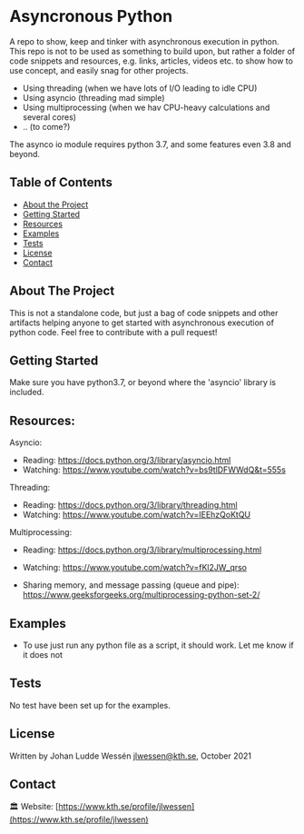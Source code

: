 <!-- PROJECT HEADLINE -->
<br />
<p align="left">

  <h1 align="left">Asyncronous Python</h1>

</p>

A repo to show, keep and tinker with asynchronous execution in python.
This repo is not to be used as something to build upon, but rather a folder of code snippets and resources, e.g. links, articles, videos etc. to show how to use concept, and easily snag for other projects.

* Using threading (when we have lots of I/O leading to idle CPU)
* Using asyncio (threading mad simple)
* Using multiprocessing (when we hav CPU-heavy calculations and several cores)
* .. (to come?)

The asynco io module requires python 3.7, and some features even 3.8 and beyond.

<!-- TABLE OF CONTENTS -->
## Table of Contents

* [About the Project](#about-the-project)
* [Getting Started](#getting-started)  
* [Resources](#resources)
* [Examples](#examples)
* [Tests](#tests)
* [License](#license)
* [Contact](#contact)


<!-- ABOUT THE PROJECT -->
## About The Project

This is not a standalone code, but just a bag of code snippets and other artifacts helping anyone to get started with asynchronous execution of python code. Feel free to contribute with a pull request!

<!-- GETTING STARTED -->
## Getting Started

Make sure you have python3.7, or beyond where the 'asyncio' library is included.

<!-- RESOURCES -->
## Resources:
Asyncio:
 - Reading: https://docs.python.org/3/library/asyncio.html
 - Watching: https://www.youtube.com/watch?v=bs9tlDFWWdQ&t=555s

Threading:
- Reading: https://docs.python.org/3/library/threading.html
- Watching: https://www.youtube.com/watch?v=IEEhzQoKtQU

Multiprocessing:
 - Reading: https://docs.python.org/3/library/multiprocessing.html
 - Watching: https://www.youtube.com/watch?v=fKl2JW_qrso

 - Sharing memory, and message passing (queue and pipe): https://www.geeksforgeeks.org/multiprocessing-python-set-2/

<!-- EXAMPLES -->
## Examples

 - To use just run any python file as a script, it should work. Let me know if it does not


<!-- TESTS -->
## Tests

No test have been set up for the examples.

<!-- LICENSE -->
## License

Written by Johan Ludde Wessén <jlwessen@kth.se>, October 2021

<!-- CONTACT -->
## Contact

🏛 Website: [https://www.kth.se/profile/jlwessen](https://www.kth.se/profile/jlwessen)
